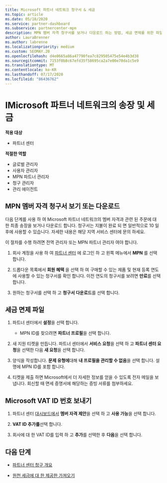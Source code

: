 ```yaml
---
title: Microsoft 파트너 네트워크 청구서 & 세금
ms.topic: article
ms.date: 05/18/2020
ms.service: partner-dashboard
ms.subservice: partnercenter-mpn
description: MPN 멤버 자격 청구서를 보거나 다운로드 하는 방법, 세금 면제를 위한 파일 방법 및 Microsoft VAT ID 번호를 보내는 방법에 대해 알아봅니다.
author: LauraBrenner
ms.author: labrenne
ms.localizationpriority: medium
ms.custom: SEOMAY.20
ms.openlocfilehash: d4e0665a86a47790fea7c829505475e54e4b3d38
ms.sourcegitcommit: 7153f0b8c67efd35f58695ca2a7e00e70da1c5e9
ms.translationtype: MT
ms.contentlocale: ko-KR
ms.lasthandoff: 07/17/2020
ms.locfileid: "86436762"
---
```

# <a name="invoices-and-taxes-in-the-microsoft-partner-network"></a>IMicrosoft 파트너 네트워크의 송장 및 세금

**적용 대상**

- 파트너 센터

**적절한 역할**

- 글로벌 관리자
- 사용자 관리자
- MPN 파트너 관리자
- 청구 관리자
- 관리 에이전트

## <a name="view-or-download-your-mpn-membership-invoice"></a>MPN 멤버 자격 청구서 보기 또는 다운로드

다음 단계를 사용 하 여 Microsoft 파트너 네트워크의 멤버 자격과 관련 된 주문에 대 한 최종 송장을 보거나 다운로드 합니다. 청구서는 지불이 완료 되 면 일반적으로 10 일 후에 사용할 수 있습니다. 자세한 내용은 해당 지역 서비스 센터에 문의 하세요.  

이 절차를 수행 하려면 전역 관리자 또는 MPN 파트너 관리자 여야 합니다. 

1.  회사 계정을 사용 하 여 [파트너 센터](https://partner.microsoft.com/dashboard/home) 에 로그인 하 고 왼쪽 메뉴에서 **MPN** 를 선택 합니다.

4.  드롭다운 목록에서 **회원 혜택** 을 선택 하 여 구매할 수 있는 제품 및 현재 등록 연도에 사용할 수 있는 청구서를 확인 합니다. 이전 연도의 청구서를 보려면 **만료**를 선택합니다.

6.  원하는 청구서를 선택 하 고 **청구서 다운로드**를 선택 합니다. 

## <a name="file-a-tax-exemption"></a>세금 면제 파일

1.  파트너 센터에서 **설정**을 선택 합니다.
    - MPN ID를 찾으려면 **파트너 프로필**을 선택 합니다.

2.  새 지원 티켓을 만듭니다. 파트너 센터에서 **서비스 요청**을 선택 하 고 **파트너 센터 요청**을 선택한 다음 **새 요청**을 선택 합니다.

3.  양식을 작성합니다. **문제 유형에**대해 **내 프로필을 관리할 수 없음**을 선택 합니다. 설명에 MPN ID를 포함 합니다.

4.  티켓을 제출 하면 Microsoft에서 더 자세한 정보를 얻을 수 있도록 전자 메일을 보냅니다. 회신할 때 면세 증명서에 해당하는 증빙 서류를 첨부하세요.

## <a name="send-microsoft-your-vat-id-number"></a>Microsoft VAT ID 번호 보내기

1.  파트너 센터 [대시보드에서](https://partner.microsoft.com/dashboard/home) **멤버 자격 제안**을 선택 하 고 **사용 가능**을 선택 합니다. 

2.  **VAT ID 추가를**선택 합니다. 

3.  회사에 대 한 VAT ID를 입력 하 고 **추가**를 선택한 후 **다음**을 선택 합니다. 

## <a name="next-steps"></a>다음 단계

- [파트너 센터 청구 개요](billing-basics.md)

- [원천 세금에 대 한 제공한 가져오기](withholding-tax-credit-form.md)